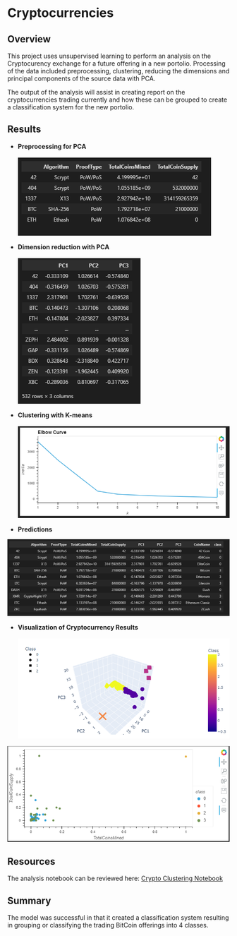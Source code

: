 # Cryptocurrencies

## Overview
This project uses unsupervised learning to perform an analysis on the Cryptocurency exchange for a future offering in a new portolio.  Processing of the data included
preprocessing, clustering, reducing the dimensions and principal components of the source data with PCA.

The output of the analysis will assist in creating report on the cryptocurrencies trading currently and how these can be grouped to create a classification system for the new portolio.

## Results
* <b>Preprocessing for PCA</b><br><br>
![Preprocessing](https://github.com/SusanFair/Cryptocurrencies/blob/main/Resources/preprocess_pca.PNG)

* <b>Dimension reduction with PCA</b><br><br>
![Dimension Reduction](https://github.com/SusanFair/Cryptocurrencies/blob/main/Resources/dimension_reduction_pca.PNG)

* <b>Clustering with K-means</b><br>
<br>![Elbow Curve for Kmeans](https://github.com/SusanFair/Cryptocurrencies/blob/main/Resources/Kmeans_elbow_curve.PNG)

* <b>Predictions</b><br>

![K-means data](https://github.com/SusanFair/Cryptocurrencies/blob/main/Resources/kmeans.PNG)

* <b>Visualization of Cryptocurrency Results</b><br><br>
![Interactive Chart](https://github.com/SusanFair/Cryptocurrencies/blob/main/Resources/interactive_pca_data.PNG)

![Scatter Diagram](https://github.com/SusanFair/Cryptocurrencies/blob/main/Resources/scaled_data_scatter_chart.PNG)

## Resources
The analysis notebook can be reviewed here:  [Crypto Clustering Notebook](https://github.com/SusanFair/Cryptocurrencies/blob/main/crypto_clustering.ipynb)


## Summary

The model was successful in that it created a classification system resulting in grouping or classifying the trading BitCoin offerings into 4 classes.  